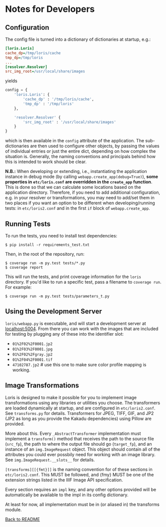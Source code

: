 Notes for Developers
====================

Configuration
-------------

The config file is turned into a dictionary of dictionaries at startup, e.g.:

```ini
[loris.Loris]
cache_dp=/tmp/loris/cache
tmp_dp=/tmp/loris
...
[resolver.Resolver]
src_img_root=/usr/local/share/images
```

yields

```python
config = {
	'loris.Loris': {
		'cache_dp' : '/tmp/loris/cache',
		'tmp_dp' : '/tmp/loris'
	},

	'resolver.Resolver' {
		'src_img_root' : '/usr/local/share/images'
	}
}
```

which is then available in the `config` attribute of the application. The sub-dictionaries are then used to configure other objects, by passing the values of individual entries or just the entire dict, depending on how complex the situation is. Generally, the naming conventions and principals behind how this is intended to work should be clear.

__N.B.:__ When developing or extending, i.e., instantiating the application instance in debug mode (by calling `webapp.create_app(debug=True)`), __some properties in `etc/loris.conf` are overridden in the `create_app` function__. This is done so that we can calculate some locations based on the application directory. Therefore, if you need to add additional configuration, e.g. in your resolver or transformations, you may need to add/set them in two places if you want an option to be different when developing/running tests: in `etc/loris2.conf` and in the first `if` block of `webapp.create_app`.

Running Tests
-------------
To run the tests, you need to install test dependencies:

```console
$ pip install -r requirements_test.txt
```

Then, in the root of the repository, run:

```console
$ coverage run -m py.test tests/*.py
$ coverage report
```

This will run the tests, and print coverage information for the ``loris`` directory.
If you'd like to run a specific test, pass a filename to ``coverage run``.
For example:

```console
$ coverage run -m py.test tests/parameters_t.py
```

Using the Development Server
----------------------------
`loris/webapp.py` is executable, and will start a development server at [localhost:5004](http://localhost:5004). From there you can work with the images that are included for testing by plugging any of these into the identifier slot:

 * `01%2F02%2F0001.jp2`
 * `01%2F03%2F0001.jpg`
 * `01%2F02%2Fgray.jp2`
 * `01%2F04%2F0001.tif`
 * `47102787.jp2` # use this one to make sure color profile mapping is working.

Image Transformations
---------------------
Loris is designed to make it possible for you to implement image transformations using any libraries or utilities you choose. The transformers are loaded dynamically at startup, and are configured in `etc/loris2.conf`. See `transforms.py` for details. Transformers for JPEG, TIFF, GIF, and JP2 (JP2 as long as you provide the Kakadu dependencies) using Pillow are provided. 

More about this. Every `_AbstractTransformer` implementation must implement a `transform()` method that receives the path to the source file (`src_fp`), the path to where the output file should go (`target_fp`), and an instance of an `img.ImageRequest` object. This object should contain all of the attributes you could ever possbily need for working with an image library. See `img.ImageRequest.__slots__` for details.

`[transforms][[{fmt}]]` is the naming convention for of these sections in `etc/loris2.conf`. This MUST be followed, and {fmy} MUST be one of the extension strings listed in the IIIF Image API specification.

Every section requires an `impl` key, and any other options provided will be automatically be available to the impl in its config dictionary.

At least for now, all implementation must be in (or aliased in) the transforms module. 

[Back to README](../README.md)

